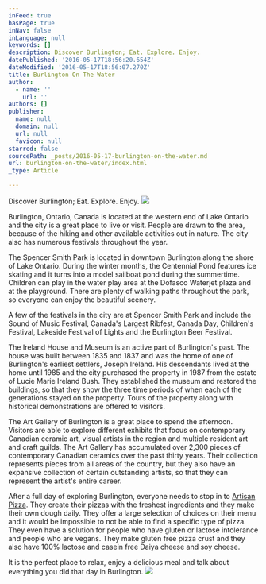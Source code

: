 ```yaml
---
inFeed: true
hasPage: true
inNav: false
inLanguage: null
keywords: []
description: Discover Burlington; Eat. Explore. Enjoy.
datePublished: '2016-05-17T18:56:20.654Z'
dateModified: '2016-05-17T18:56:07.270Z'
title: Burlington On The Water
author:
  - name: ''
    url: ''
authors: []
publisher:
  name: null
  domain: null
  url: null
  favicon: null
starred: false
sourcePath: _posts/2016-05-17-burlington-on-the-water.md
url: burlington-on-the-water/index.html
_type: Article

---
```

Discover Burlington; Eat. Explore. Enjoy.
![](https://the-grid-user-content.s3-us-west-2.amazonaws.com/ad38aa3c-baab-4d4d-90d0-b425ab042a01.jpg)

Burlington, Ontario, Canada is located at the western end of Lake Ontario and the city is a great place to live or visit. People are drawn to the area, because of the hiking and other available activities out in nature. The city also has numerous festivals throughout the year. 

The Spencer Smith Park is located in downtown Burlington along the shore of Lake Ontario. During the winter months, the Centennial Pond features ice skating and it turns into a model sailboat pond during the summertime. Children can play in the water play area at the Dofasco Waterjet plaza and at the playground. There are plenty of walking paths throughout the park, so everyone can enjoy the beautiful scenery.

A few of the festivals in the city are at Spencer Smith Park and include the Sound of Music Festival, Canada's Largest Ribfest, Canada Day, Children's Festival, Lakeside Festival of Lights and the Burlington Beer Festival. 

The Ireland House and Museum is an active part of Burlington's past. The house was built between 1835 and 1837 and was the home of one of Burlington's earliest settlers, Joseph Ireland. His descendants lived at the home until 1985 and the city purchased the property in 1987 from the estate of Lucie Marie Ireland Bush. They established the museum and restored the buildings, so that they show the three time periods of when each of the generations stayed on the property. Tours of the property along with historical demonstrations are offered to visitors. 

The Art Gallery of Burlington is a great place to spend the afternoon. Visitors are able to explore different exhibits that focus on contemporary Canadian ceramic art, visual artists in the region and multiple resident art and craft guilds. The Art Gallery has accumulated over 2,300 pieces of contemporary Canadian ceramics over the past thirty years. Their collection represents pieces from all areas of the country, but they also have an expansive collection of certain outstanding artists, so that they can represent the artist's entire career.

After a full day of exploring Burlington, everyone needs to stop in to [Artisan Pizza][0]. They create their pizzas with the freshest ingredients and they make their own dough daily. They offer a large selection of choices on their menu and it would be impossible to not be able to find a specific type of pizza. They even have a solution for people who have gluten or lactose intolerance and people who are vegans. They make gluten free pizza crust and they also have 100% lactose and casein free Daiya cheese and soy cheese.

It is the perfect place to relax, enjoy a delicious meal and talk about everything you did that day in Burlington. ![](https://the-grid-user-content.s3-us-west-2.amazonaws.com/e18cc71d-8f5b-43d1-866f-0aab5bd02294.jpg)

[0]: http://artisanpizza.ca/